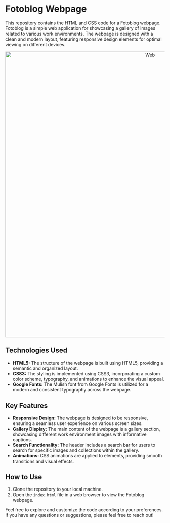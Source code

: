 # Fotoblog Webpage

This repository contains the HTML and CSS code for a Fotoblog webpage. Fotoblog is a simple web application for showcasing a gallery of images related to various work environments. The webpage is designed with a clean and modern layout, featuring responsive design elements for optimal viewing on different devices.

<div align="center">
    <img alt="Web" src="https://github.com/FelipeSoller/Stage03_Grid_02/blob/main/grid.gif" width="900px">
</div>

## Technologies Used

- **HTML5:** The structure of the webpage is built using HTML5, providing a semantic and organized layout.
- **CSS3:** The styling is implemented using CSS3, incorporating a custom color scheme, typography, and animations to enhance the visual appeal.
- **Google Fonts:** The Mulish font from Google Fonts is utilized for a modern and consistent typography across the webpage.

## Key Features

- **Responsive Design:** The webpage is designed to be responsive, ensuring a seamless user experience on various screen sizes.
- **Gallery Display:** The main content of the webpage is a gallery section, showcasing different work environment images with informative captions.
- **Search Functionality:** The header includes a search bar for users to search for specific images and collections within the gallery.
- **Animations:** CSS animations are applied to elements, providing smooth transitions and visual effects.

## How to Use

1. Clone the repository to your local machine.
2. Open the `index.html` file in a web browser to view the Fotoblog webpage.

Feel free to explore and customize the code according to your preferences. If you have any questions or suggestions, please feel free to reach out!
